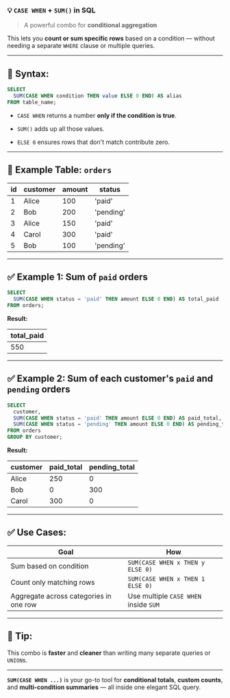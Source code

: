 ### 💡 `CASE WHEN` + `SUM()` in SQL

> A powerful combo for **conditional aggregation**

This lets you **count or sum specific rows** based on a condition — without needing a separate `WHERE` clause or multiple queries.

---

## 🔹 **Syntax:**

```sql
SELECT
  SUM(CASE WHEN condition THEN value ELSE 0 END) AS alias
FROM table_name;
```

- `CASE WHEN` returns a number **only if the condition is true**.
    
- `SUM()` adds up all those values.
    
- `ELSE 0` ensures rows that don't match contribute zero.
    

---

## 📌 **Example Table: `orders`**

|id|customer|amount|status|
|---|---|---|---|
|1|Alice|100|'paid'|
|2|Bob|200|'pending'|
|3|Alice|150|'paid'|
|4|Carol|300|'paid'|
|5|Bob|100|'pending'|

---

## ✅ Example 1: Sum of `paid` orders

```sql
SELECT
  SUM(CASE WHEN status = 'paid' THEN amount ELSE 0 END) AS total_paid
FROM orders;
```

**Result:**

|total_paid|
|---|
|550|

---

## ✅ Example 2: Sum of each customer's `paid` and `pending` orders

```sql
SELECT
  customer,
  SUM(CASE WHEN status = 'paid' THEN amount ELSE 0 END) AS paid_total,
  SUM(CASE WHEN status = 'pending' THEN amount ELSE 0 END) AS pending_total
FROM orders
GROUP BY customer;
```

**Result:**

|customer|paid_total|pending_total|
|---|---|---|
|Alice|250|0|
|Bob|0|300|
|Carol|300|0|

---

## ✅ Use Cases:

|Goal|How|
|---|---|
|Sum based on condition|`SUM(CASE WHEN x THEN y ELSE 0)`|
|Count only matching rows|`SUM(CASE WHEN x THEN 1 ELSE 0)`|
|Aggregate across categories in one row|Use multiple `CASE WHEN` inside `SUM`|

---

## 🧠 Tip:

This combo is **faster** and **cleaner** than writing many separate queries or `UNION`s.

---

**`SUM(CASE WHEN ...)`** is your go-to tool for **conditional totals**, **custom counts**, and **multi-condition summaries** — all inside one elegant SQL query.